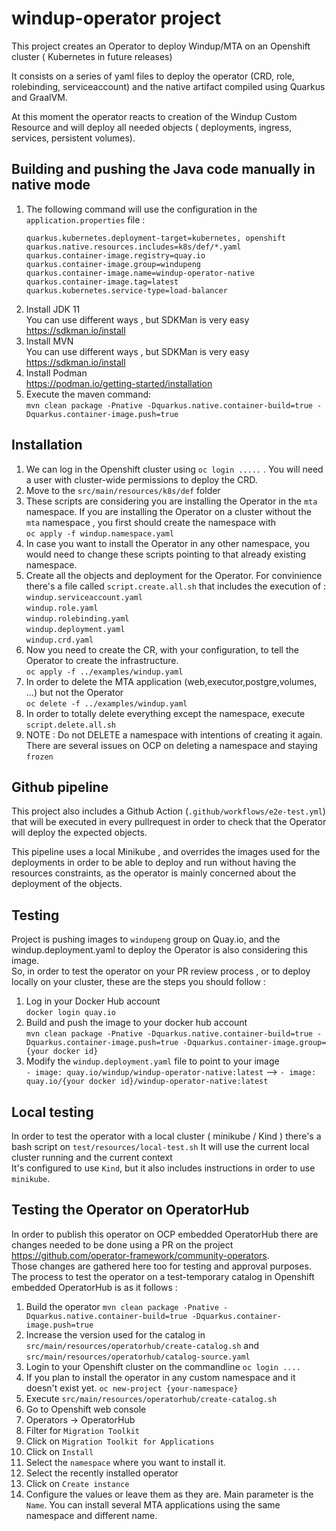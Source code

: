 # windup-operator project
This project creates an Operator to deploy Windup/MTA on an Openshift cluster ( Kubernetes in future releases)

It consists on a series of yaml files to deploy the operator (CRD, role, rolebinding, serviceaccount) and the native artifact compiled using Quarkus and GraalVM.

At this moment the operator reacts to creation of the Windup Custom Resource and will deploy all needed objects ( deployments, ingress, services, persistent volumes).

## Building and pushing the Java code manually in native mode
1. The following command will use the configuration in the `application.properties` file :  
    ```
    quarkus.kubernetes.deployment-target=kubernetes, openshift
    quarkus.native.resources.includes=k8s/def/*.yaml
    quarkus.container-image.registry=quay.io
    quarkus.container-image.group=windupeng
    quarkus.container-image.name=windup-operator-native
    quarkus.container-image.tag=latest
    quarkus.kubernetes.service-type=load-balancer
    ```
1. Install JDK 11  
You can use different ways , but SDKMan is very easy https://sdkman.io/install
1. Install MVN  
You can use different ways , but SDKMan is very easy https://sdkman.io/install
1. Install Podman  
https://podman.io/getting-started/installation
2. Execute the maven command:  
`mvn clean package -Pnative -Dquarkus.native.container-build=true -Dquarkus.container-image.push=true`

## Installation
1. We can log in the Openshift cluster using `oc login .....` . You will need a user with cluster-wide permissions to deploy the CRD.
1. Move to the `src/main/resources/k8s/def` folder
1. These scripts are considering you are installing the Operator in the `mta` namespace.
   If you are installing the Operator on a cluster without the `mta` namespace , you first should create the namespace with  
  `oc apply -f windup.namespace.yaml`
2. In case you want to install the Operator in any other namespace, you would need to change these scripts pointing to that already existing namespace.
3. Create all the objects and deployment for the Operator. For convinience there's a file called `script.create.all.sh` that includes the execution of :  
  `windup.serviceaccount.yaml`  
  `windup.role.yaml`  
  `windup.rolebinding.yaml`  
  `windup.deployment.yaml`  
  `windup.crd.yaml`
1. Now you need to create the CR, with your configuration, to tell the Operator to create the infrastructure.  
`oc apply -f ../examples/windup.yaml`
1. In order to delete the MTA application (web,executor,postgre,volumes, ...) but not the Operator  
`oc delete -f ../examples/windup.yaml`
1. In order to totally delete everything except the namespace, execute `script.delete.all.sh`  
2. NOTE : Do not DELETE a namespace with intentions of creating it again. There are several issues on OCP on deleting a namespace and staying `frozen`


## Github pipeline
This project also includes a Github Action (`.github/workflows/e2e-test.yml`) that will be executed in every pullrequest in order to check that the Operator will deploy the expected objects.

This pipeline uses a local Minikube , and overrides the images used for the deployments in order to be able to deploy and run without having the resources constraints, as the operator is mainly concerned about the deployment of the objects.

## Testing
Project is pushing images to `windupeng` group on Quay.io, and the windup.deployment.yaml to deploy the Operator is also considering this image.  
So, in order to test the operator on your PR review process , or to deploy locally on your cluster, these are the steps you should follow :
1. Log in your Docker Hub account  
`docker login quay.io`
1. Build and push the image to your docker hub account  
`mvn clean package -Pnative -Dquarkus.native.container-build=true -Dquarkus.container-image.push=true -Dquarkus.container-image.group={your docker id}`
1. Modify the `windup.deployment.yaml` file to point to your image  
`- image: quay.io/windup/windup-operator-native:latest` --> `- image: quay.io/{your docker id}/windup-operator-native:latest`

## Local testing
In order to test the operator with a local cluster ( minikube / Kind ) there's a bash script on `test/resources/local-test.sh`
It will use the current local cluster running and the current context  
It's configured to use `Kind`, but it also includes instructions in order to use `minikube`.

## Testing the Operator on OperatorHub
In order to publish this operator on OCP embedded OperatorHub there are changes needed to be done using a PR on the project https://github.com/operator-framework/community-operators.  
Those changes are gathered here too for testing and approval purposes.  
The process to test the operator on a test-temporary catalog in Openshift embedded OperatorHub is as it follows :

1. Build the operator
`mvn clean package -Pnative -Dquarkus.native.container-build=true -Dquarkus.container-image.push=true`
1. Increase the version used for the catalog in `src/main/resources/operatorhub/create-catalog.sh` and `src/main/resources/operatorhub/catalog-source.yaml`
1. Login to your Openshift cluster on the commandline `oc login ....`
1. If you plan to install the operator in any custom namespace and it doesn't exist yet.
`oc new-project {your-namespace}`
1. Execute `src/main/resources/operatorhub/create-catalog.sh`
1. Go to Openshift web console
1. Operators -> OperatorHub
1. Filter for `Migration Toolkit`
1. Click on `Migration Toolkit for Applications`
1. Click on `Install`
1. Select the `namespace` where you want to install it.
1. Select the recently installed operator
1. Click on `Create instance`
1. Configure the values or leave them as they are. Main parameter is the `Name`. You can install several MTA applications using the same namespace and different name.




